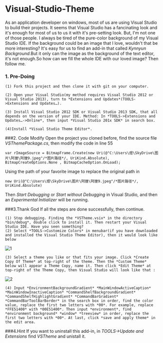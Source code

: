 # Visual-Studio-Theme
As an application developer on windows, most of us are using Visual Studio to build their projects. It seems that Visual Studio has a fancinating look and it's enough for most of us to us it with it's pre-setting look. But, I'm not one of those people.
I always be tired of the pure-color background of my Visual Studio IDE. If the background could be an image that I love, wouldn't that be more interesting? It's easy for us to find an add-in that called *Kynnyun Background*.But it only can the image as the background of the text editor,  it's not enough.So how can we fill the whole IDE with our loved image? Then follow me.
### 1. Pre-Doing
	(1) Fork this project and then clone it with git on your computer.

	(2) Open your Visual Studio(my method requires Visual Studio 2012 or Visual Studio 2013), turn to *Extensions and Updates*(TOOLS->Extensions and Updates…).

	(3) Install Visual Studio 2012 SDK or Visual Studio 2013 SDK, that all depends on the version of your IDE. Method: In *TOOLS->Extensions and Updates…->Online*, then input *Visual Studio 201x SDK* in search box.
	
	(4)Install *Visual Studio Theme Editor*.

###2. Code Modify
Open the project you cloned before, find the source file *VSThemePackage.cs*, then modify the code in line 55
```
var rImageSource = BitmapFrame.Create(new Uri(@"C:\Users\煜\SkyDrive\图片\阿狸\阿狸9.jpeg"/*图片路径*/, UriKind.Absolute), BitmapCreateOptions.None , BitmapCacheOption.OnLoad);
```
Using the path of your favorite image to replace the original path in 
```
new Uri(@"C:\Users\煜\SkyDrive\图片\阿狸\阿狸9.jpeg"/*图片路径*/, UriKind.Absolute)
```
Then *Start Debugging* or *Start without Debugging* in Visual Studio, and then an *Experimental Initializer* will be running.

###3.Thank God
If all the steps are done successfully, then continue.

	(1) Stop debugging. Finding the *VSTheme.vsix* in the directory *bin/debug*, double click to install it. Then restart your Visual Studio IDE. Have you seen something?
	(2) Select *TOOLS->Customize Colors* in menubar(if you have downloaded and installed the Visual Studio Theme Editor), then it would look like below
![1](https://github.com/RainbowYou/Visual-Studio-Theme/tree/master/Images/1.png)

	(3) Select a theme you like or that fits your image. Click *Create Copy Of Theme* at top-right of the theme. Then the *Custom Theme* below will appear a Theme Copy, name it. Then click *Edit Theme* at top-right of the Theme Copy, then Visual Studio will look like that :
![2](https://github.com/RainbowYou/Visual-Studio-Theme/tree/master/Images/2.png)

	(4) Input *EnvironmentBackgroundGradient* *MainWindowActiveCaption* *MainWindowInactiveCaption* *CommandShelfBackgroundGradient* *CommandShelfHighlightGradient* *CommandBarGradient* *CommandBarToolBarBorder* in the search box in order, find the color value, replace the first two letters with *00*. For example, replace *FFE51400* with *00E51400*. Then input *environment*, find *environment background* *window* *treeview* in order, replace the first two letters with *00*. At last, click *save and apply theme* in the edit area.

###4.Hint
If you want to uninstall this add-in, in *TOOLS->Update and Extensions* find *VSTheme* and unistall it.
